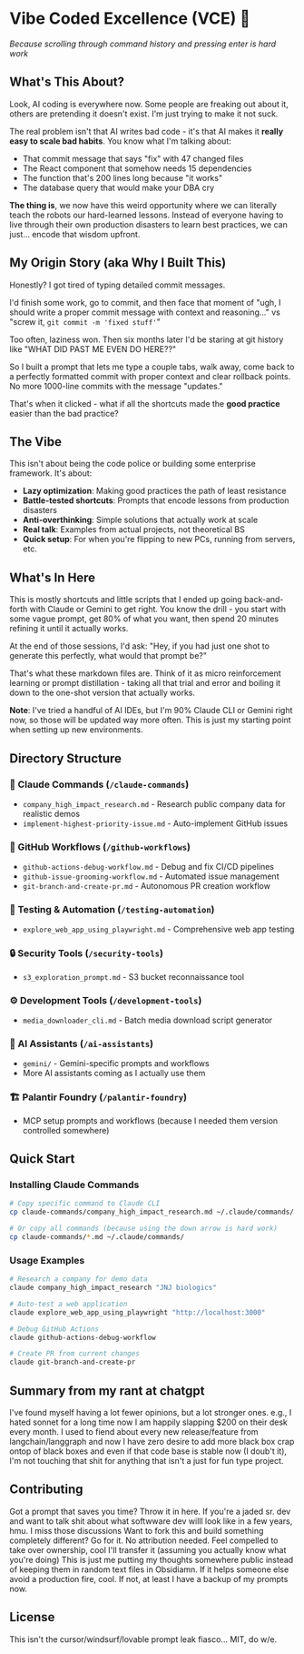 # Vibe Coded Excellence (VCE) 🚀

_Because scrolling through command history and pressing enter is hard work_

## What's This About?

Look, AI coding is everywhere now. Some people are freaking out about it, others are pretending it doesn't exist. I'm just trying to make it not suck.

The real problem isn't that AI writes bad code - it's that AI makes it **really easy to scale bad habits**. You know what I'm talking about:

- That commit message that says "fix" with 47 changed files
- The React component that somehow needs 15 dependencies
- The function that's 200 lines long because "it works"
- The database query that would make your DBA cry

**The thing is**, we now have this weird opportunity where we can literally teach the robots our hard-learned lessons. Instead of everyone having to live through their own production disasters to learn best practices, we can just... encode that wisdom upfront.

## My Origin Story (aka Why I Built This)

Honestly? I got tired of typing detailed commit messages.

I'd finish some work, go to commit, and then face that moment of "ugh, I should write a proper commit message with context and reasoning..." vs "screw it, `git commit -m 'fixed stuff'`"

Too often, laziness won. Then six months later I'd be staring at git history like "WHAT DID PAST ME EVEN DO HERE??"

So I built a prompt that lets me type a couple tabs, walk away, come back to a perfectly formatted commit with proper context and clear rollback points. No more 1000-line commits with the message "updates."

That's when it clicked - what if all the shortcuts made the **good practice** easier than the bad practice?

## The Vibe

This isn't about being the code police or building some enterprise framework. It's about:

- **Lazy optimization**: Making good practices the path of least resistance
- **Battle-tested shortcuts**: Prompts that encode lessons from production disasters
- **Anti-overthinking**: Simple solutions that actually work at scale
- **Real talk**: Examples from actual projects, not theoretical BS
- **Quick setup**: For when you're flipping to new PCs, running from servers, etc.

## What's In Here

This is mostly shortcuts and little scripts that I ended up going back-and-forth with Claude or Gemini to get right. You know the drill - you start with some vague prompt, get 80% of what you want, then spend 20 minutes refining it until it actually works.

At the end of those sessions, I'd ask: "Hey, if you had just one shot to generate this perfectly, what would that prompt be?"

That's what these markdown files are. Think of it as micro reinforcement learning or prompt distillation - taking all that trial and error and boiling it down to the one-shot version that actually works.

**Note**: I've tried a handful of AI IDEs, but I'm 90% Claude CLI or Gemini right now, so those will be updated way more often. This is just my starting point when setting up new environments.

## Directory Structure

### 🤖 Claude Commands (`/claude-commands`)

- `company_high_impact_research.md` - Research public company data for realistic demos
- `implement-highest-priority-issue.md` - Auto-implement GitHub issues

### 🔧 GitHub Workflows (`/github-workflows`)

- `github-actions-debug-workflow.md` - Debug and fix CI/CD pipelines
- `github-issue-grooming-workflow.md` - Automated issue management
- `git-branch-and-create-pr.md` - Autonomous PR creation workflow

### 🧪 Testing & Automation (`/testing-automation`)

- `explore_web_app_using_playwright.md` - Comprehensive web app testing

### 🔒 Security Tools (`/security-tools`)

- `s3_exploration_prompt.md` - S3 bucket reconnaissance tool

### ⚙️ Development Tools (`/development-tools`)

- `media_downloader_cli.md` - Batch media download script generator

### 🤖 AI Assistants (`/ai-assistants`)

- `gemini/` - Gemini-specific prompts and workflows
- More AI assistants coming as I actually use them

### 🏗️ Palantir Foundry (`/palantir-foundry`)

- MCP setup prompts and workflows (because I needed them version controlled somewhere)

## Quick Start

### Installing Claude Commands

```bash
# Copy specific command to Claude CLI
cp claude-commands/company_high_impact_research.md ~/.claude/commands/

# Or copy all commands (because using the down arrow is hard work)
cp claude-commands/*.md ~/.claude/commands/
```

### Usage Examples

```bash
# Research a company for demo data
claude company_high_impact_research "JNJ biologics"

# Auto-test a web application
claude explore_web_app_using_playwright "http://localhost:3000"

# Debug GitHub Actions
claude github-actions-debug-workflow

# Create PR from current changes
claude git-branch-and-create-pr
```

## Summary from my rant at chatgpt

I've found myself having a lot fewer opinions, but a lot stronger ones. e.g., I hated sonnet for a long time now I am happily slapping $200 on their desk every month. I used to fiend about every new release/feature from langchain/langgraph and now I have zero desire to add more black box crap ontop of black boxes and even if that code base is stable now (I doub't it), I'm not touching that shit for anything that isn't a just for fun type project.


## Contributing

Got a prompt that saves you time? Throw it in here.
If you're a jaded sr. dev and want to talk shit about what softwware dev willl look like in a few years, hmu. I miss those discussions
Want to fork this and build something completely different? Go for it. No attribution needed.
Feel compelled to take over ownership, cool I'll transfer it (assuming you actually know what you're doing)
This is just me putting my thoughts somewhere public instead of keeping them in random text files in Obsidiamn. If it helps someone else avoid a production fire, cool. If not, at least I have a backup of my prompts now.


## License

This isn't the cursor/windsurf/lovable prompt leak fiasco... MIT, do w/e.
